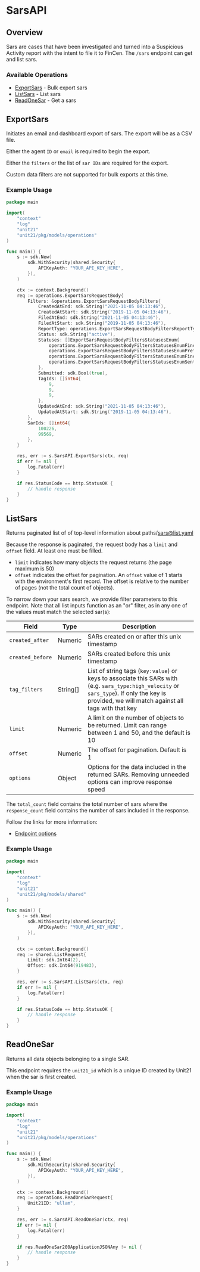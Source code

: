 # SarsAPI

## Overview

Sars are cases that have been investigated and turned into a Suspicious Activity report with the intent to file it to FinCen. The `/sars` endpoint can get and list sars. 


### Available Operations

* [ExportSars](#exportsars) - Bulk export sars
* [ListSars](#listsars) - List sars
* [ReadOneSar](#readonesar) - Get a sars

## ExportSars

Initiates an email and dashboard export of sars. The export will be as a CSV file.

Either the agent `ID` or `email` is required to begin the export.

Either the `filters` or the list of `sar IDs` are required for the export.

Custom data filters are not supported for bulk exports at this time.


### Example Usage

```go
package main

import(
	"context"
	"log"
	"unit21"
	"unit21/pkg/models/operations"
)

func main() {
    s := sdk.New(
        sdk.WithSecurity(shared.Security{
            APIKeyAuth: "YOUR_API_KEY_HERE",
        }),
    )

    ctx := context.Background()    
    req := operations.ExportSarsRequestBody{
        Filters: &operations.ExportSarsRequestBodyFilters{
            CreatedAtEnd: sdk.String("2021-11-05 04:13:46"),
            CreatedAtStart: sdk.String("2019-11-05 04:13:46"),
            FiledAtEnd: sdk.String("2021-11-05 04:13:46"),
            FiledAtStart: sdk.String("2019-11-05 04:13:46"),
            ReportType: operations.ExportSarsRequestBodyFiltersReportTypeEnumFincenSar.ToPointer(),
            Status: sdk.String("active"),
            Statuses: []ExportSarsRequestBodyFiltersStatusesEnum{
                operations.ExportSarsRequestBodyFiltersStatusesEnumFincenStatusOther,
                operations.ExportSarsRequestBodyFiltersStatusesEnumPrefilingValidationSuccess,
                operations.ExportSarsRequestBodyFiltersStatusesEnumFincenValidationFailed,
                operations.ExportSarsRequestBodyFiltersStatusesEnumSentToFincen,
            },
            Submitted: sdk.Bool(true),
            TagIds: []int64{
                9,
                9,
                9,
            },
            UpdatedAtEnd: sdk.String("2021-11-05 04:13:46"),
            UpdatedAtStart: sdk.String("2019-11-05 04:13:46"),
        },
        SarIds: []int64{
            100226,
            99569,
        },
    }

    res, err := s.SarsAPI.ExportSars(ctx, req)
    if err != nil {
        log.Fatal(err)
    }

    if res.StatusCode == http.StatusOK {
        // handle response
    }
}
```

## ListSars

Returns paginated list of of top-level information about paths/sars@list.yaml    

Because the response is paginated, the request body has a `limit` and `offset` field. At least one must be filled.
* `limit`  indicates how many objects the request returns (the page maximum is 50)
* `offset` indicates the offset for pagination. An `offset` value of 1 starts with the environment's first record. The offset is relative to the number of pages (not the total count of objects).

To narrow down your sars search, we provide filter parameters to this endpoint. Note that all list inputs function as an "or" filter, as in any one of the values must match the selected sar(s):


  | Field                   | Type        | Description                                                                                                       |
  | ----------------------- | ----------- | ----------------------------------------------------------------------------------------------------------------- |
  | `created_after`         | Numeric     | SARs created on or after this unix timestamp                                                                      |
  | `created_before`        | Numeric     | SARs created before this unix timestamp                                                                           |
  | `tag_filters`           | String[]    | List of string tags (`key:value`) or keys to associate this SARs with (e.g. `sars_type:high_velocity` or `sars_type`). If only the key is provided, we will match against all tags with that key        |
  | `limit`                 | Numeric     | A limit on the number of objects to be returned. Limit can range between 1 and 50, and the default is 10          |
  | `offset`                | Numeric     | The offset for pagination. Default is 1                                                                           |
  | `options`               | Object      | Options for the data included in the returned SARs. Removing unneeded options can improve response speed          |


The `total_count` field contains the total number of sars where the  `response_count` field contains the number of sars included in the response.

Follow the links for more information:
  - [Endpoint options](https://docs.unit21.ai/reference/endpoint-options)
  

### Example Usage

```go
package main

import(
	"context"
	"log"
	"unit21"
	"unit21/pkg/models/shared"
)

func main() {
    s := sdk.New(
        sdk.WithSecurity(shared.Security{
            APIKeyAuth: "YOUR_API_KEY_HERE",
        }),
    )

    ctx := context.Background()    
    req := shared.ListRequest{
        Limit: sdk.Int64(2),
        Offset: sdk.Int64(919483),
    }

    res, err := s.SarsAPI.ListSars(ctx, req)
    if err != nil {
        log.Fatal(err)
    }

    if res.StatusCode == http.StatusOK {
        // handle response
    }
}
```

## ReadOneSar

Returns all data objects belonging to a single SAR.

This endpoint requires the `unit21_id` which is a unique ID created by Unit21 when the sar is first created.

### Example Usage

```go
package main

import(
	"context"
	"log"
	"unit21"
	"unit21/pkg/models/operations"
)

func main() {
    s := sdk.New(
        sdk.WithSecurity(shared.Security{
            APIKeyAuth: "YOUR_API_KEY_HERE",
        }),
    )

    ctx := context.Background()    
    req := operations.ReadOneSarRequest{
        Unit21ID: "ullam",
    }

    res, err := s.SarsAPI.ReadOneSar(ctx, req)
    if err != nil {
        log.Fatal(err)
    }

    if res.ReadOneSar200ApplicationJSONAny != nil {
        // handle response
    }
}
```
